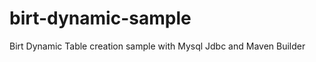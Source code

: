 birt-dynamic-sample
===================

Birt Dynamic Table creation sample with Mysql Jdbc and Maven Builder
